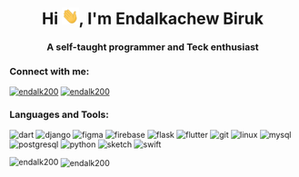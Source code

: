 <h1 align="center">Hi <img src="https://raw.githubusercontent.com/endalk200/endalk200/master/wave.gif" width="30px">, I'm Endalkachew Biruk</h1>
<h3 align="center">A self-taught programmer and Teck enthusiast</h3>

### Connect with me:

<a href="https://twitter.com/endalk200" target="blank"><img src="https://cdn.jsdelivr.net/npm/simple-icons@3.0.1/icons/twitter.svg" alt="endalk200" height="22" width="22" /></a>
<a href="https://linkedin.com/in/endalk200" target="blank"><img src="https://cdn.jsdelivr.net/npm/simple-icons@3.0.1/icons/linkedin.svg" alt="endalk200" height="22" width="22" /></a>

### Languages and Tools:

<p align="left"><img src="https://www.vectorlogo.zone/logos/dartlang/dartlang-icon.svg" alt="dart" width="22" height="22"/> <img src="https://devicons.github.io/devicon/devicon.git/icons/django/django-original.svg" alt="django" width="22" height="22"/> <img src="https://www.vectorlogo.zone/logos/figma/figma-icon.svg" alt="figma" width="22" height="22"/> <img src="https://www.vectorlogo.zone/logos/firebase/firebase-icon.svg" alt="firebase" width="22" height="22"/> <img src="https://www.vectorlogo.zone/logos/pocoo_flask/pocoo_flask-icon.svg" alt="flask" width="22" height="22"/> <img src="https://www.vectorlogo.zone/logos/flutterio/flutterio-icon.svg" alt="flutter" width="22" height="22"/> <img src="https://www.vectorlogo.zone/logos/git-scm/git-scm-icon.svg" alt="git" width="22" height="22"/> <img src="https://devicons.github.io/devicon/devicon.git/icons/linux/linux-original.svg" alt="linux" width="22" height="22"/> <img src="https://devicons.github.io/devicon/devicon.git/icons/mysql/mysql-original-wordmark.svg" alt="mysql" width="22" height="22"/> <img src="https://devicons.github.io/devicon/devicon.git/icons/postgresql/postgresql-original-wordmark.svg" alt="postgresql" width="22" height="22"/> <img src="https://devicons.github.io/devicon/devicon.git/icons/python/python-original.svg" alt="python" width="22" height="22"/> <img src="https://www.vectorlogo.zone/logos/sketchapp/sketchapp-icon.svg" alt="sketch" width="22" height="22"/> <img src="https://devicons.github.io/devicon/devicon.git/icons/swift/swift-original-wordmark.svg" alt="swift" width="22" height="22"/></p>

<p><img align="left" src="https://github-readme-stats.vercel.app/api/top-langs/?username=endalk200&layout=compact&hide=html" alt="endalk200" /></p>

<p>&nbsp;<img align="center" src="https://github-readme-stats.vercel.app/api?username=endalk200&show_icons=true" alt="endalk200" /></p>
